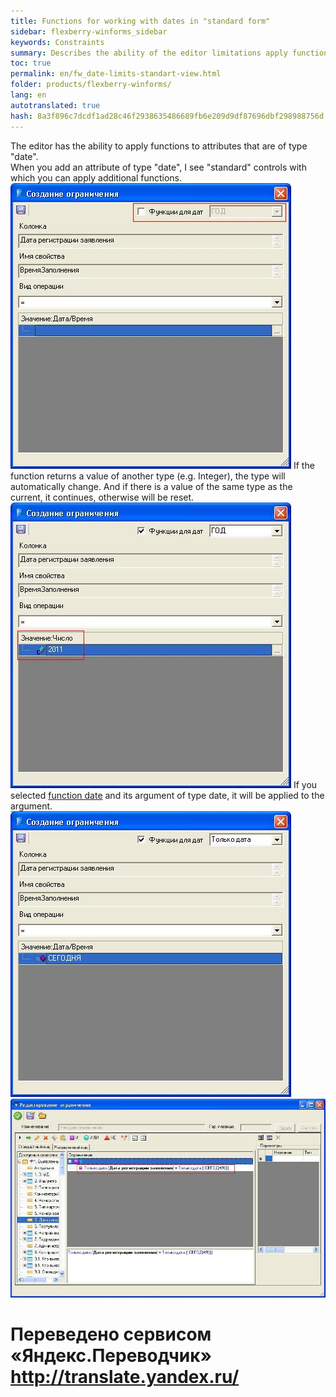 ```yaml
--- 
title: Functions for working with dates in "standard form" 
sidebar: flexberry-winforms_sidebar 
keywords: Constraints 
summary: Describes the ability of the editor limitations apply functions to attributes that are of type "date" 
toc: true 
permalink: en/fw_date-limits-standart-view.html 
folder: products/flexberry-winforms/ 
lang: en 
autotranslated: true 
hash: 8a3f896c7dcdf1ad28c46f2938635486689fb6e209d9df87696dbf298988756d 
--- 
```


The editor has the ability to apply functions to attributes that are of type "date". 
<br /> 
When you add an attribute of type "date", I see "standard" controls with which you can apply additional functions. 
![](/images/pages/products/flexberry-winforms/subsystems/limits/1.jpg) 
If the function returns a value of another type (e.g. Integer), the type will automatically change. And if there is a value of the same type as the current, it continues, otherwise will be reset. 
![](/images/pages/products/flexberry-winforms/subsystems/limits/2.jpg) 
If you selected [function date](fw_date-time-funtions-in-limits.html) and its argument of type date, it will be applied to the argument. 
![](/images/pages/products/flexberry-winforms/subsystems/limits/3.jpg) 
![](/images/pages/products/flexberry-winforms/subsystems/limits/4.jpg) 






 # Переведено сервисом «Яндекс.Переводчик» http://translate.yandex.ru/